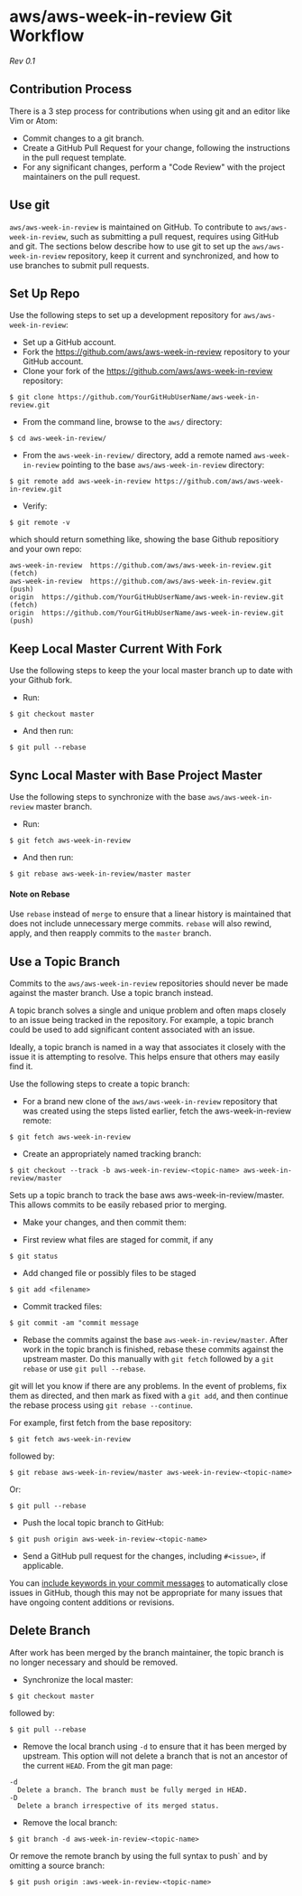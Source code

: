 # aws/aws-week-in-review Git Workflow

*Rev 0.1*

## Contribution Process

There is a 3 step process for contributions when using git and an editor like Vim or Atom:

* Commit changes to a git branch.
* Create a GitHub Pull Request for your change,
following the instructions in the pull request template.
* For any significant changes, perform a "Code Review"
with the project maintainers on the pull request.

## Use git

`aws/aws-week-in-review` is maintained on GitHub.
To contribute to `aws/aws-week-in-review`,
such as submitting a pull request, requires using GitHub and git.
The sections below describe how to use git
to set up the `aws/aws-week-in-review` repository,
keep it current and synchronized,
and how to use branches to submit pull requests.

## Set Up Repo
Use the following steps to set up a development
repository for `aws/aws-week-in-review`:

* Set up a GitHub account.
* Fork the https://github.com/aws/aws-week-in-review repository to your GitHub account.
* Clone your fork of the https://github.com/aws/aws-week-in-review repository:

`$ git clone https://github.com/YourGitHubUserName/aws-week-in-review.git`

* From the command line, browse to the `aws/` directory:

`$ cd aws-week-in-review/`

* From the `aws-week-in-review/` directory, add a remote
named `aws-week-in-review` pointing to the base `aws/aws-week-in-review` directory:

`$ git remote add aws-week-in-review https://github.com/aws/aws-week-in-review.git`

* Verify:

`$ git remote -v`

which should return something like,
showing the base Github repositiory and your own repo:

```
aws-week-in-review  https://github.com/aws/aws-week-in-review.git (fetch)
aws-week-in-review  https://github.com/aws/aws-week-in-review.git (push)
origin  https://github.com/YourGitHubUserName/aws-week-in-review.git (fetch)
origin  https://github.com/YourGitHubUserName/aws-week-in-review.git (push)
```

## Keep Local Master Current With Fork
Use the following steps to keep the your local master branch up to date with your Github fork.

* Run:

`$ git checkout master`

* And then run:

`$ git pull --rebase`

## Sync Local Master with Base Project Master
Use the following steps to synchronize with the base `aws/aws-week-in-review` master branch.

* Run:

`$ git fetch aws-week-in-review`

* And then run:

`$ git rebase aws-week-in-review/master master`

#### Note on Rebase
Use `rebase` instead of `merge` to ensure that a linear history is
maintained that does not include unnecessary merge commits.
`rebase` will also rewind, apply,
and then reapply commits to the `master` branch.

## Use a Topic Branch
Commits to the `aws/aws-week-in-review` repositories should never be made against the master branch.
Use a topic branch instead.

A topic branch solves a single and unique problem and often maps
closely to an issue being tracked in the repository.
For example, a topic branch could be used to add significant content associated with an issue.

Ideally, a topic branch is named in a way that associates it
closely with the issue it is attempting to resolve.
This helps ensure that others may easily find it.

Use the following steps to create a topic branch:

* For a brand new clone of the `aws/aws-week-in-review` repository
that was created using the steps listed earlier, fetch the aws-week-in-review remote:

`$ git fetch aws-week-in-review`

* Create an appropriately named tracking branch:

`$ git checkout --track -b aws-week-in-review-<topic-name> aws-week-in-review/master`

Sets up a topic branch to track the base aws aws-week-in-review/master.
This allows commits to be easily rebased prior to merging.

* Make your changes, and then commit them:

* First review what files are staged for commit, if any

`$ git status`

* Add changed file or possibly files to be staged

`$ git add <filename>`

* Commit tracked files:

`$ git commit -am "commit message`

* Rebase the commits against the base `aws-week-in-review/master`.
After work in the topic branch is finished,
rebase these commits against the upstream master.
Do this manually with `git fetch` followed by a `git rebase`
or use `git pull --rebase`.

git will let you know if there are any problems.
In the event of problems, fix them as directed,
and then mark as fixed with a `git add`,
and then continue the rebase process using `git rebase --continue`.

For example, first fetch from the base repository:

`$ git fetch aws-week-in-review`

followed by:

`$ git rebase aws-week-in-review/master aws-week-in-review-<topic-name>`

Or:

`$ git pull --rebase`

* Push the local topic branch to GitHub:

`$ git push origin aws-week-in-review-<topic-name>`

* Send a GitHub pull request for the changes,
including `#<issue>`, if applicable.

You can [include keywords in your commit
messages](https://help.github.com/articles/closing-issues-via-commit-messages/)
to automatically close issues in GitHub, though this may not be appropriate for
many issues that have ongoing content additions or revisions.

## Delete Branch
After work has been merged by the branch maintainer,
the topic branch is no longer necessary and should be removed.

* Synchronize the local master:

`$ git checkout master`

followed by:

`$ git pull --rebase`

* Remove the local branch
 using `-d` to ensure that it has been merged by upstream.
 This option will not delete a branch that is
 not an ancestor of the current `HEAD`. From the git man page:

```
-d
  Delete a branch. The branch must be fully merged in HEAD.
-D
  Delete a branch irrespective of its merged status.
  ```

* Remove the local branch:

`$ git branch -d aws-week-in-review-<topic-name>`

Or remove the remote branch by using the full syntax to push`
and by omitting a source branch:

`$ git push origin :aws-week-in-review-<topic-name>`
